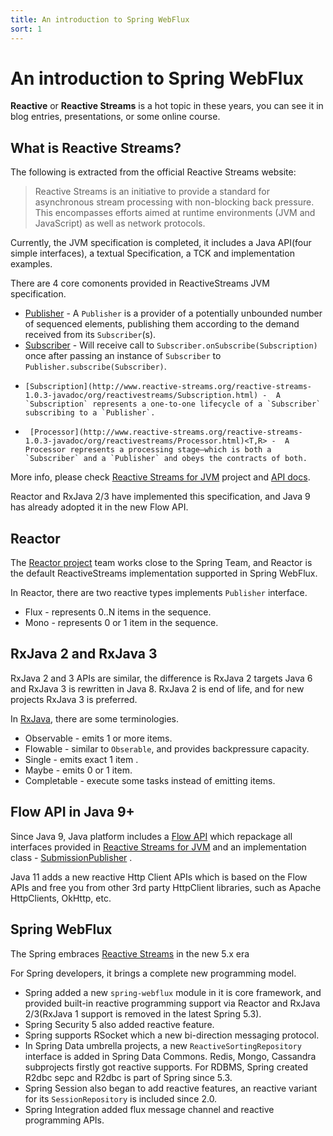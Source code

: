 ```yaml
---
title: An introduction to Spring WebFlux
sort: 1
---
```


# An introduction to Spring WebFlux


**Reactive** or **Reactive Streams** is a hot topic in these years, you can see it in blog entries, presentations, or some online course.

## What is Reactive Streams? 

The following is extracted from the official Reactive Streams website:

>Reactive Streams is an initiative to provide a standard for asynchronous stream processing with non-blocking back pressure. This encompasses efforts aimed at runtime environments (JVM and JavaScript) as well as network protocols.

Currently, the JVM specification is completed, it includes a Java API(four simple interfaces), a textual Specification, a TCK and implementation examples. 

There are 4 core comonents provided in ReactiveStreams JVM specification.

*  [Publisher](http://www.reactive-streams.org/reactive-streams-1.0.3-javadoc/org/reactivestreams/Publisher.html)<T> - A `Publisher` is a provider of a potentially unbounded number of sequenced elements, publishing them according to the demand received from its `Subscriber`(s). 
*    [Subscriber](http://www.reactive-streams.org/reactive-streams-1.0.3-javadoc/org/reactivestreams/Subscriber.html)<T> - Will receive call to `Subscriber.onSubscribe(Subscription)` once after passing an instance of `Subscriber` to `Publisher.subscribe(Subscriber)`.
*     [Subscription](http://www.reactive-streams.org/reactive-streams-1.0.3-javadoc/org/reactivestreams/Subscription.html) -  A `Subscription` represents a one-to-one lifecycle of a `Subscriber` subscribing to a `Publisher`. 
*      [Processor](http://www.reactive-streams.org/reactive-streams-1.0.3-javadoc/org/reactivestreams/Processor.html)<T,R> -  A Processor represents a processing stage—which is both a `Subscriber` and a `Publisher` and obeys the contracts of both.

More info, please check  [Reactive Streams for JVM](https://github.com/reactive-streams/reactive-streams-jvm#reactive-streams)  project  and [API docs](http://www.reactive-streams.org/reactive-streams-1.0.3-javadoc/org/reactivestreams/package-summary.html).

Reactor and RxJava 2/3 have implemented this specification, and Java 9 has already adopted it in the new Flow API. 

## Reactor

The [Reactor project](https://projectreactor.io/) team works close to the Spring Team, and Reactor is the default ReactiveStreams implementation supported in Spring WebFlux.

In Reactor, there are two reactive types implements `Publisher` interface.

* Flux -  represents 0..N items in the sequence.
* Mono - represents 0 or 1 item in the sequence.

## RxJava 2 and RxJava 3

RxJava 2 and 3 APIs are similar, the difference is RxJava 2 targets Java 6 and RxJava 3 is rewritten in Java 8.  RxJava 2 is end of life, and for new projects RxJava 3 is preferred.

In [RxJava](https://github.com/ReactiveX/RxJava), there are some terminologies.

- Observable - emits 1 or more items.
- Flowable - similar to `Obserable`, and provides backpressure capacity.
- Single - emits  exact 1 item .
- Maybe - emits  0 or 1 item.
- Completable - execute some tasks instead of emitting items.

## Flow API in Java 9+

Since Java 9,  Java platform includes a [Flow API](https://docs.oracle.com/javase/9/docs/api/java/util/concurrent/Flow.html) which repackage all interfaces provided  in [Reactive Streams for JVM](https://github.com/reactive-streams/reactive-streams-jvm#reactive-streams)  and an implementation class - [SubmissionPublisher](https://docs.oracle.com/javase/9/docs/api/java/util/concurrent/SubmissionPublisher.html) .

Java 11 adds a new reactive Http Client APIs which is based on the Flow APIs and free you from other 3rd party HttpClient libraries, such as Apache HttpClients, OkHttp, etc.

## Spring WebFlux

The Spring embraces [Reactive Streams](http://www.reactive-streams.org/) in the new 5.x era

For Spring developers, it brings a complete new programming model. 

* Spring added a new `spring-webflux` module in it is core framework, and provided built-in reactive programming support via Reactor and RxJava 2/3(RxJava 1 support is removed in the latest Spring 5.3). 
* Spring Security 5 also added reactive feature. 
* Spring supports RSocket which a new bi-direction messaging protocol.
* In Spring Data umbrella projects, a new `ReactiveSortingRepository` interface is added in Spring Data Commons. Redis, Mongo, Cassandra subprojects firstly got reactive supports. For RDBMS, Spring created R2dbc sepc and R2dbc is part of Spring since 5.3. 
* Spring Session also began to add reactive features, an reactive variant for its `SessionRepository` is included since 2.0.
* Spring Integration added flux message channel and reactive programming APIs.

